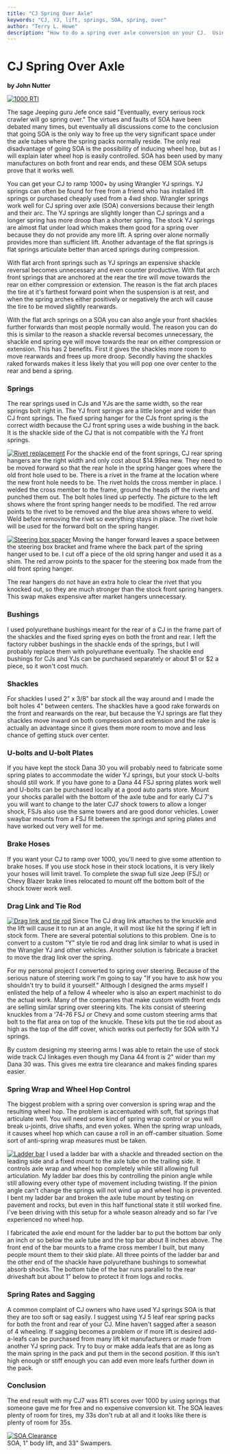 ```yaml
---
title: "CJ Spring Over Axle"
keywords: "CJ, YJ, lift, springs, SOA, spring, over"
author: "Terry L. Howe"
description: "How to do a spring over axle conversion on your CJ.  Using YJ springs, your CJ will easily ramp over 1000."
---
```

# CJ Spring Over Axle

**by John Nutter**

[![1000 RTI](/img/suspension/yjsp5_.jpg)](/img/suspension/yjsp5.jpg) 

The sage Jeeping guru Jefe once said "Eventually, every serious rock crawler will go spring over." The virtues and faults of SOA have been debated many times, but eventually all discussions come to the conclusion that going SOA is the only way to free up the very significant space under the axle tubes where the spring packs normally reside. The only real disadvantage of going SOA is the possibility of inducing wheel hop, but as I will explain later wheel hop is easily controlled. SOA has been used by many manufactures on both front and rear ends, and these OEM SOA setups prove that it works well.

You can get your CJ to ramp 1000+ by using Wrangler YJ springs. YJ springs can often be found for free from a friend who has installed lift springs or purchased cheaply used from a 4wd shop. Wrangler springs work well for CJ spring over axle (SOA) conversions because their length and their arc. The YJ springs are slightly longer than CJ springs and a longer spring has more droop than a shorter spring. The stock YJ springs are almost flat under load which makes them good for a spring over because they do not provide any more lift. A spring over alone normally provides more than sufficient lift. Another advantage of the flat springs is flat springs articulate better than arced springs during compression.

With flat arch front springs such as YJ springs an expensive shackle reversal becomes unnecessary and even counter productive. With flat arch front springs that are anchored at the rear the tire will move towards the rear on either compression or extension. The reason is the flat arch places the tire at it's farthest forward point when the suspension is at rest, and when the spring arches either positively or negatively the arch will cause the tire to be moved slightly rearwards.

With the flat arch springs on a SOA you can also angle your front shackles further forwards than most people normally would. The reason you can do this is similar to the reason a shackle reversal becomes unnecessary, the shackle end spring eye will move towards the rear on either compression or extension. This has 2 benefits. First it gives the shackles more room to move rearwards and frees up more droop. Secondly having the shackles raked forwards makes it less likely that you will pop one over center to the rear and bend a spring.

### Springs

The rear springs used in CJs and YJs are the same width, so the rear springs bolt right in. The YJ front springs are a little longer and wider than CJ front springs. The fixed spring hanger for the CJs front spring is the correct width because the CJ front spring uses a wide bushing in the back. It is the shackle side of the CJ that is not compatible with the YJ front springs.

[![Rivet replacement](/img/suspension/yjsp1_.jpg)](/img/suspension/yjsp1.jpg) For the shackle end of the front springs, CJ rear spring hangers are the right width and only cost about $14.99ea new. They need to be moved forward so that the rear hole in the spring hanger goes where the old front hole used to be. There is a rivet in the frame at the location where the new front hole needs to be. The rivet holds the cross member in place. I welded the cross member to the frame, ground the heads off the rivets and punched them out. The bolt holes lined up perfectly. The picture to the left shows where the front spring hanger needs to be modified. The red arrow points to the rivet to be removed and the blue area shows where to weld. Weld before removing the rivet so everything stays in place. The rivet hole will be used for the forward bolt on the spring hanger. 

[![Steering box spacer](/img/suspension/yjsp2_.jpg)](/img/suspension/yjsp2.jpg) Moving the hanger forward leaves a space between the steering box bracket and frame where the back part of the spring hanger used to be. I cut off a piece of the old spring hanger and used it as a shim. The red arrow points to the spacer for the steering box made from the old front spring hanger.

The rear hangers do not have an extra hole to clear the rivet that you knocked out, so they are much stronger than the stock front spring hangers. This swap makes expensive after market hangers unnecessary.

### Bushings

I used polyurethane bushings meant for the rear of a CJ in the frame part of the shackles and the fixed spring eyes on both the front and rear. I left the factory rubber bushings in the shackle ends of the springs, but I will probably replace them with polyurethane eventually. The shackle end bushings for CJs and YJs can be purchased separately or about $1 or $2 a piece, so it won't cost much.

### Shackles

For shackles I used 2" x 3/8" bar stock all the way around and I made the bolt holes 4" between centers. The shackles have a good rake forwards on the front and rearwards on the rear, but because the YJ springs are flat they shackles move inward on both compression and extension and the rake is actually an advantage since it gives them more room to move and less chance of getting stuck over center.

### U-bolts and U-bolt Plates

If you have kept the stock Dana 30 you will probably need to fabricate some spring plates to accommodate the wider YJ springs, but your stock U-bolts should still work. If you have gone to a Dana 44 FSJ spring plates work well and U-bolts can be purchased locally at a good auto parts store. Mount your shocks parallel with the bottom of the axle tube and for early CJ 7's you will want to change to the later CJ7 shock towers to allow a longer shock, FSJs also use the same towers and are good donor vehicles. Lower swaybar mounts from a FSJ fit between the springs and spring plates and have worked out very well for me.

### Brake Hoses

If you want your CJ to ramp over 1000, you'll need to give some attention to brake hoses. If you use stock hose in their stock locations, it is very likely your hoses will limit travel. To complete the swap full size Jeep (FSJ) or Chevy Blazer brake lines relocated to mount off the bottom bolt of the shock tower work well. 

### Drag Link and Tie Rod

[![Drag link and tie rod](/img/suspension/yjsp4_.jpg)](/img/suspension/yjsp4.jpg) Since The CJ drag link attaches to the knuckle and the lift will cause it to run at an angle, it will most like hit the spring if left in stock form. There are several potential solutions to this problem. One is to convert to a custom "Y" style tie rod and drag link similar to what is used in the Wrangler YJ and other vehicles. Another solution is fabricate a bracket to move the drag link over the spring.

For my personal project I converted to spring over steering. Because of the serious nature of steering work I'm going to say "If you have to ask how you shouldn't try to build it yourself." Although I designed the arms myself I enlisted the help of a fellow 4 wheeler who is also an expert machinist to do the actual work. Many of the companies that make custom width front ends are selling similar spring over steering kits. The kits consist of steering knuckles from a '74-76 FSJ or Chevy and some custom steering arms that bolt to the flat area on top of the knuckle. These kits put the tie rod about as high as the top of the diff cover, which works out perfectly for SOA with YJ springs.

By custom designing my steering arms I was able to retain the use of stock wide track CJ linkages even though my Dana 44 front is 2" wider than my Dana 30 was. This gives me extra tire clearance and makes finding spares easier.

### Spring Wrap and Wheel Hop Control

The biggest problem with a spring over conversion is spring wrap and the resulting wheel hop. The problem is accentuated with soft, flat springs that articulate well. You will need some kind of spring wrap control or you will break u-joints, drive shafts, and even yokes. When the spring wrap unloads, it causes wheel hop which can cause a roll in an off-camber situation. Some sort of anti-spring wrap measures must be taken.

[![Ladder bar](/img/suspension/yjsp6_.jpg)](/img/suspension/yjsp6.jpg) I used a ladder bar with a shackle and threaded section on the leading side and a fixed mount to the axle tube on the trailing side. It controls axle wrap and wheel hop completely while still allowing full articulation. My ladder bar does this by controlling the pinion angle while still allowing every other type of movement including twisting. If the pinion angle can't change the springs will not wind up and wheel hop is prevented. I bent my ladder bar and broken the axle tube mount by testing on pavement and rocks, but even in this half functional state it still worked fine. I've been driving with this setup for a whole season already and so far I've experienced no wheel hop.

I fabricated the axle end mount for the ladder bar to put the bottom bar only an inch or so below the axle tube and the top bar about 8 inches above. The front end of the bar mounts to a frame cross member I built, but many people mount them to their skid plate. All three points of the ladder bar and the other end of the shackle have polyurethane bushings to somewhat absorb shocks. The bottom tube of the bar runs parallel to the rear driveshaft but about 1" below to protect it from logs and rocks.

### Spring Rates and Sagging

A common complaint of CJ owners who have used YJ springs SOA is that they are too soft or sag easily. I suggest using YJ 5 leaf rear spring packs for both the front and rear of your CJ. Mine haven't sagged after a season of 4 wheeling. If sagging becomes a problem or if more lift is desired add-a-leafs can be purchased from many lift kit manufacturers or made from another YJ spring pack. Try to buy or make adda leafs that are as long as the main spring in the pack and put them in the second position. If this isn't high enough or stiff enough you can add even more leafs further down in the pack.

### Conclusion

The end result with my CJ7 was RTI scores over 1000 by using springs that someone gave me for free and no expensive conversion kit. The SOA leaves plenty of room for tires, my 33s don't rub at all and it looks like there is plenty of room for 35s.

[![SOA Clearance](/img/suspension/yjsp3_.jpg)](/img/suspension/yjsp3.jpg)   
SOA, 1" body lift, and 33" Swampers.